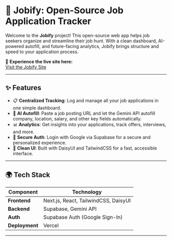 # 💼 Jobify: Open-Source Job Application Tracker

Welcome to the **Jobify** project! This open-source web app helps job seekers organize and streamline their job hunt. With a clean dashboard, AI-powered autofill, and future-facing analytics, Jobify brings structure and speed to your application process.

🔗 **Experience the live site here:**  
[Visit the Jobify Site](https://jobify-track.vercel.app/)

---

## ✨ Features

- 📋 **Centralized Tracking**: Log and manage all your job applications in one simple dashboard.
- 🤖 **AI Autofill**: Paste a job posting URL and let the Gemini API autofill company, location, salary, and other key fields automatically.
- 📊 **Analytics**: Get insights into your applications, track offers, interviews, and more.
- 🔐 **Secure Auth**: Login with Google via Supabase for a secure and personalized experience.
- 🎯 **Clean UI**: Built with DaisyUI and TailwindCSS for a fast, accessible interface.

---

## 🌍 Tech Stack

| **Component**     | **Technology**                      |
|-------------------|-------------------------------------|
| **Frontend**      | Next.js, React, TailwindCSS, DaisyUI |
| **Backend**       | Supabase, Gemini API                |
| **Auth**          | Supabase Auth (Google Sign-In)      |
| **Deployment**    | Vercel                              |

---


